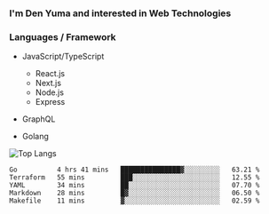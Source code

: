 ### I'm Den Yuma and interested in Web Technologies

### Languages / Framework
- JavaScript/TypeScript
  - React.js
  - Next.js
  - Node.js
  - Express

- GraphQL

- Golang


![Top Langs](https://github-readme-stats.vercel.app/api/top-langs/?username=denyuma&layout=compact)

<!--START_SECTION:waka-->
```text
Go          4 hrs 41 mins   ███████████████▓░░░░░░░░░   63.21 % 
Terraform   55 mins         ███░░░░░░░░░░░░░░░░░░░░░░   12.55 % 
YAML        34 mins         ██░░░░░░░░░░░░░░░░░░░░░░░   07.70 % 
Markdown    28 mins         █▓░░░░░░░░░░░░░░░░░░░░░░░   06.50 % 
Makefile    11 mins         ▓░░░░░░░░░░░░░░░░░░░░░░░░   02.59 % 
```
<!--END_SECTION:waka-->
